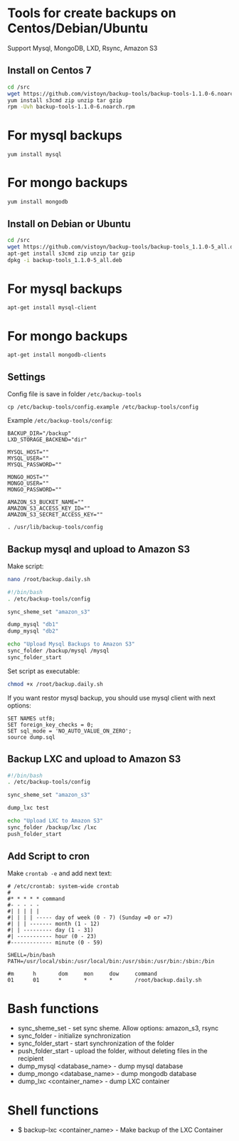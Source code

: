 # Tools for create backups on Centos/Debian/Ubuntu

Support Mysql, MongoDB, LXD, Rsync, Amazon S3


## Install on Centos 7


```bash
cd /src
wget https://github.com/vistoyn/backup-tools/backup-tools-1.1.0-6.noarch.rpm
yum install s3cmd zip unzip tar gzip
rpm -Uvh backup-tools-1.1.0-6.noarch.rpm
```

# For mysql backups
```
yum install mysql
```

# For mongo backups
```
yum install mongodb
```


## Install on Debian or Ubuntu

```bash
cd /src
wget https://github.com/vistoyn/backup-tools/backup-tools_1.1.0-5_all.deb
apt-get install s3cmd zip unzip tar gzip
dpkg -i backup-tools_1.1.0-5_all.deb
```

# For mysql backups
```
apt-get install mysql-client
```

# For mongo backups
```
apt-get install mongodb-clients
```


## Settings

Config file is save in folder `/etc/backup-tools`
```
cp /etc/backup-tools/config.example /etc/backup-tools/config
```

Example `/etc/backup-tools/config`:
```
BACKUP_DIR="/backup"
LXD_STORAGE_BACKEND="dir"

MYSQL_HOST=""
MYSQL_USER=""
MYSQL_PASSWORD=""

MONGO_HOST=""
MONGO_USER=""
MONGO_PASSWORD=""

AMAZON_S3_BUCKET_NAME=""
AMAZON_S3_ACCESS_KEY_ID=""
AMAZON_S3_SECRET_ACCESS_KEY=""

. /usr/lib/backup-tools/config
```


## Backup mysql and upload to Amazon S3

Make script:
```bash
nano /root/backup.daily.sh
```
 

```bash
#!/bin/bash
. /etc/backup-tools/config

sync_sheme_set "amazon_s3"

dump_mysql "db1"
dump_mysql "db2"

echo "Upload Mysql Backups to Amazon S3"
sync_folder /backup/mysql /mysql
sync_folder_start
```


Set script as executable:
```bash
chmod +x /root/backup.daily.sh
```


If you want restor mysql backup, you should use mysql client with next options:
```
SET NAMES utf8;
SET foreign_key_checks = 0;
SET sql_mode = 'NO_AUTO_VALUE_ON_ZERO';
source dump.sql
```


## Backup LXC and upload to Amazon S3

```bash
#!/bin/bash
. /etc/backup-tools/config

sync_sheme_set "amazon_s3"

dump_lxc test

echo "Upload LXC to Amazon S3"
sync_folder /backup/lxc /lxc
push_folder_start
```


## Add Script to cron

Make `crontab -e` and add next text:
```
# /etc/crontab: system-wide crontab
#
#* * * * * command
#- - - - -
#| | | | |
#| | | | ----- day of week (0 - 7) (Sunday =0 or =7)
#| | | ------- month (1 - 12)
#| | --------- day (1 - 31)
#| ----------- hour (0 - 23)
#------------- minute (0 - 59)

SHELL=/bin/bash
PATH=/usr/local/sbin:/usr/local/bin:/usr/sbin:/usr/bin:/sbin:/bin

#m      h       dom     mon     dow     command
01      01      *       *       *       /root/backup.daily.sh
```


# Bash functions


* sync_sheme_set <type> - set sync sheme. Allow options: amazon_s3, rsync
* sync_folder <src> <dest> - initialize synchronization
* sync_folder_start - start synchronization of the folder
* push_folder_start - upload the folder, without deleting files in the recipient
* dump_mysql <database_name> - dump mysql database
* dump_mongo <database_name> - dump mongodb database
* dump_lxc <container_name> - dump LXC container



# Shell functions

* $ backup-lxc <container_name> - Make backup of the LXC Container


